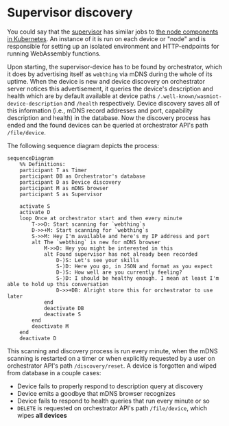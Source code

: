 # Supervisor discovery
You could say that the [supervisor](https://github.com/LiquidAI-project/wasmiot-supervisor) has similar jobs to [the node components in Kubernetes](https://kubernetes.io/docs/concepts/overview/components/#node-components).
An instance of it is run on each device or "node" and is responsible for setting up an isolated environment and HTTP-endpoints for running WebAssembly functions.

Upon starting, the supervisor-device has to be found by orchestrator, which it does by advertising itself as `webthing` via mDNS during the whole of its uptime.
When the device is new and device discovery on orchestrator server notices this advertisement, it queries the device's description and health which are by default available at device paths `/.well-known/wasmiot-device-description` and `/health` respectively.
Device discovery saves all of this information (i.e., mDNS record addresses and port, capability description and health) in the database.
Now the discovery process has ended and the found devices can be queried at orchestrator API's path `/file/device`.

The following sequence diagram depicts the process:
```mermaid
sequenceDiagram
    %% Definitions:
    participant T as Timer
    participant DB as Orchestrator's database
    participant D as Device discovery
    participant M as mDNS browser
    participant S as Supervisor

    activate S
    activate D
    loop Once at orchestrator start and then every minute
        T->>D: Start scanning for `webthing`s
        D->>+M: Start scanning for `webthing`s
        S->>M: Hey I'm available and here's my IP address and port
        alt The `webthing` is new for mDNS browser
            M->>D: Hey you might be interested in this
            alt Found supervisor has not already been recorded
                D-)S: Let's see your skills
                S-)D: Here you go, in JSON and format as you expect
                D-)S: How well are you currently feeling?
                S-)D: I should be healthy enough. I mean at least I'm able to hold up this conversation
                D->>+DB: Alright store this for orchestrator to use later
            end
            deactivate DB
            deactivate S
        end
        deactivate M
    end
    deactivate D
```

This scanning and discovery process is run every minute, when the mDNS scanning is restarted on
a timer or when explicitly requested by a user on orchestrator API's path `/discovery/reset`.
A device is forgotten and wiped from database in a couple cases:
- Device fails to properly respond to description query at discovery
- Device emits a goodbye that mDNS browser recognizes
- Device fails to respond to health queries that run every minute or so
- `DELETE` is requested on orchestrator API's path `/file/device`, which wipes __all devices__
